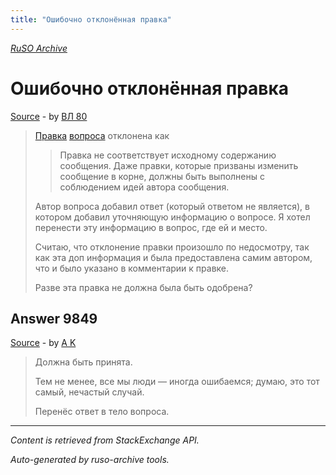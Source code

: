 ```yaml
---
title: "Ошибочно отклонённая правка"
---
```

<p><i><a href="https://github.com/MSDN-WhiteKnight/ruso-archive/">RuSO Archive</a></i></p>
<h1>Ошибочно отклонённая правка</h1>
<p><a href="https://ru.meta.stackoverflow.com/questions/9848/%d0%9e%d1%88%d0%b8%d0%b1%d0%be%d1%87%d0%bd%d0%be-%d0%be%d1%82%d0%ba%d0%bb%d0%be%d0%bd%d1%91%d0%bd%d0%bd%d0%b0%d1%8f-%d0%bf%d1%80%d0%b0%d0%b2%d0%ba%d0%b0">Source</a> - by <a href="https://ru.meta.stackoverflow.com/users/183305/%d0%92%d0%9b-80">ВЛ 80</a></p>
<blockquote>
<p><a href="https://ru.stackoverflow.com/review/suggested-edits/423046">Правка</a> <a href="https://ru.stackoverflow.com/q/1056404/183305">вопроса</a> отклонена как </p>

<blockquote>
  <p>Правка не соответствует исходному содержанию сообщения. Даже правки,
  которые призваны изменить сообщение в корне, должны быть выполнены с
  соблюдением идей автора сообщения.</p>
</blockquote>

<p>Автор вопроса добавил ответ (который ответом не является), в котором добавил уточняющую информацию о вопросе. Я хотел перенести эту информацию в вопрос, где ей и место.</p>

<p>Считаю, что отклонение правки произошло по недосмотру, так как эта доп информация и была предоставлена самим автором, что и было указано в комментарии к правке.</p>

<p>Разве эта правка не должна была быть одобрена?</p>

</blockquote>
<h2>Answer 9849</h2>
<p><a href="https://ru.meta.stackoverflow.com/a/9849/">Source</a> - by <a href="https://ru.meta.stackoverflow.com/users/213987/a-k">A K</a></p>
<blockquote>
<p>Должна быть принята.</p>

<p>Тем не менее, все мы люди — иногда ошибаемся; думаю, это тот самый, нечастый случай.</p>

<p>Перенёс ответ в тело вопроса.</p>

</blockquote>
<hr/>
<p><i>Content is retrieved from StackExchange API. </i></p>
<p><i>Auto-generated by ruso-archive tools. </i></p>
